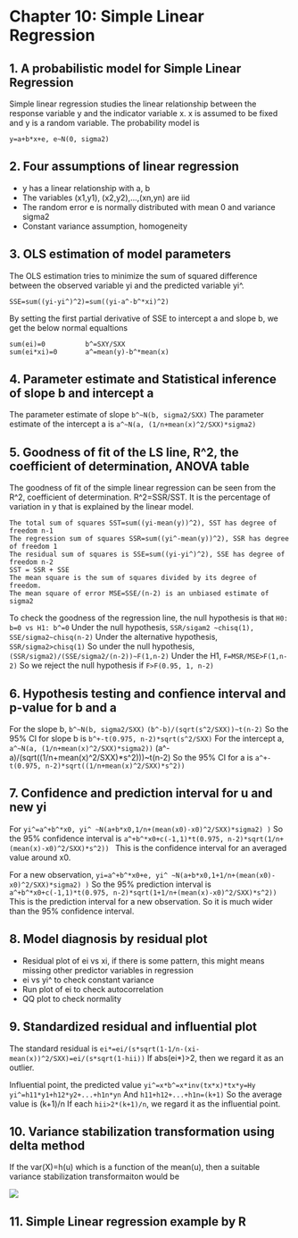 # Chapter 10: Simple Linear Regression

## 1. A probabilistic model for Simple Linear Regression
Simple linear regression studies the linear relationship between the response variable y and the indicator variable x. x is assumed to be fixed and y is a random variable. The probability model is

```
y=a+b*x+e, e~N(0, sigma2)
```
## 2. Four assumptions of linear regression
* y has a linear relationship with a, b
* The variables (x1,y1), (x2,y2),...,(xn,yn) are iid
* The random error e is normally distributed with mean 0 and variance sigma2
* Constant variance assumption, homogeneity

## 3. OLS estimation of model parameters
The OLS estimation tries to minimize the sum of squared difference between the observed variable yi and the predicted variable yi^. 
```
SSE=sum((yi-yi^)^2)=sum((yi-a^-b^*xi)^2)
```
By setting the first partial derivative of SSE to intercept a and slope b, we get the below normal equaltions
```
sum(ei)=0          b^=SXY/SXX
sum(ei*xi)=0       a^=mean(y)-b^*mean(x)
```

## 4. Parameter estimate and Statistical inference of slope b and intercept a
The parameter estimate of slope ```b^~N(b, sigma2/SXX)```
The parameter estimate of the intercept a is ```a^~N(a, (1/n+mean(x)^2/SXX)*sigma2) ```

## 5. Goodness of fit of the LS line, R^2, the coefficient of determination, ANOVA table
The goodness of fit of the simple linear regression can be seen from the R^2, coefficient of determination. R^2=SSR/SST. It is the percentage of variation in y that is explained by the linear model. 
```
The total sum of squares SST=sum((yi-mean(y))^2), SST has degree of freedom n-1
The regression sum of squares SSR=sum((yi^-mean(y))^2), SSR has degree of freedom 1
The residual sum of squares is SSE=sum((yi-yi^)^2), SSE has degree of freedom n-2
SST = SSR + SSE
The mean square is the sum of squares divided by its degree of freedom. 
The mean square of error MSE=SSE/(n-2) is an unbiased estimate of sigma2
```
To check the goodness of the regression line, the null hypothesis is that
```H0: b=0 vs H1: b^=0```
Under the null hypothesis, ```SSR/sigam2 ~chisq(1), SSE/sigma2~chisq(n-2)```
Under the alternative hypothesis, ```SSR/sigma2>chisq(1)```
So under the null hypothesis, ```(SSR/sigma2)/(SSE/sigma2/(n-2))~F(1,n-2)```
Under the H1, ```F=MSR/MSE>F(1,n-2)```
So we reject the null hypothesis if ```F>F(0.95, 1, n-2)```

## 6. Hypothesis testing and confience interval and p-value for b and a
For the slope b, ```b^~N(b, sigma2/SXX)```
```(b^-b)/(sqrt(s^2/SXX))~t(n-2)```
So the 95% CI for slope b is
```b^+-t(0.975, n-2)*sqrt(s^2/SXX)```
For the intercept a, ```a^~N(a, (1/n+mean(x)^2/SXX)*sigma2))```
(a^-a)/(sqrt((1/n+mean(x)^2/SXX)*s^2)))~t(n-2)
So the 95% CI for a is
```a^+-t(0.975, n-2)*sqrt((1/n+mean(x)^2/SXX)*s^2))```

## 7. Confidence and prediction interval for u and new yi
For ```yi^=a^+b^*x0, yi^ ~N(a+b*x0,1/n+(mean(x0)-x0)^2/SXX)*sigma2) )```
So the 95% confidence interval is
```a^+b^*x0+c(-1,1)*t(0.975, n-2)*sqrt(1/n+(mean(x)-x0)^2/SXX)*s^2)) ```
This is the confidence interval for an averaged value around x0.

For a new observation, ```yi=a^+b^*x0+e, yi^ ~N(a+b*x0,1+1/n+(mean(x0)-x0)^2/SXX)*sigma2) )```
So the 95% prediction interval is
```a^+b^*x0+c(-1,1)*t(0.975, n-2)*sqrt(1+1/n+(mean(x)-x0)^2/SXX)*s^2)) ```
This is the prediction interval for a new observation. So it is much wider than the 95% confidence interval. 

## 8. Model diagnosis by residual plot
* Residual plot of ei vs xi, if there is some pattern, this might means missing other predictor variables in regression
* ei vs yi^ to check constant variance
* Run plot of ei to check autocorrelation
* QQ plot to check normality

## 9. Standardized residual and influential plot
The standard residual is ```ei*=ei/(s*sqrt(1-1/n-(xi-mean(x))^2/SXX)=ei/(s*sqrt(1-hii))```
If abs(ei*)>2, then we regard it as an outlier.

Influential point, the predicted value ```yi^=x*b^=x*inv(tx*x)*tx*y=Hy```
```yi^=h11*y1+h12*y2+...+h1n*yn```
And ```h11+h12+...+h1n=(k+1)```
So the average value is (k+1)/n
If each ```hii>2*(k+1)/n```, we regard it as the influential point.

## 10. Variance stabilization transformation using delta method
If the var(X)=h(u) which is a function of the mean(u), then a suitable variance stabilization transformaiton would be


<img src="https://wikimedia.org/api/rest_v1/media/math/render/svg/c78ff79899ef974ae4f025d0c8c2c8b27b994870" />

## 11. Simple Linear regression example by R
